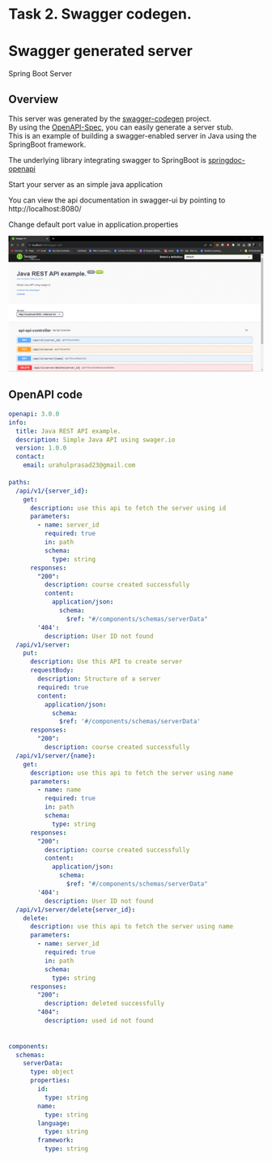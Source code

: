 # Task 2. Swagger codegen.
# Swagger generated server

Spring Boot Server 


## Overview  
This server was generated by the [swagger-codegen](https://github.com/swagger-api/swagger-codegen) project.  
By using the [OpenAPI-Spec](https://github.com/swagger-api/swagger-core), you can easily generate a server stub.  
This is an example of building a swagger-enabled server in Java using the SpringBoot framework.

The underlying library integrating swagger to SpringBoot is [springdoc-openapi](https://github.com/springdoc/springdoc-openapi)

Start your server as an simple java application  

You can view the api documentation in swagger-ui by pointing to  
http://localhost:8080/  

Change default port value in application.properties

![frontend](frontend_swagger.gif)

## OpenAPI code
```yaml
openapi: 3.0.0
info:
  title: Java REST API example.
  description: Simple Java API using swager.io
  version: 1.0.0
  contact:
    email: urahulprasad23@gmail.com
    
paths:
  /api/v1/{server_id}:
    get:
      description: use this api to fetch the server using id
      parameters:
        - name: server_id
          required: true
          in: path
          schema:
            type: string
      responses:
        "200":
          description: course created successfully
          content:
            application/json:
              schema:
                $ref: "#/components/schemas/serverData"
        '404':
          description: User ID not found
  /api/v1/server:
    put:
      description: Use this API to create server
      requestBody:
        description: Structure of a server
        required: true
        content:
          application/json:
            schema:
              $ref: '#/components/schemas/serverData'
      responses:
        "200":
          description: course created successfully
  /api/v1/server/{name}:
    get:
      description: use this api to fetch the server using name
      parameters:
        - name: name
          required: true
          in: path
          schema:
            type: string
      responses:
        "200":
          description: course created successfully
          content:
            application/json:
              schema:
                $ref: "#/components/schemas/serverData"
        '404':
          description: User ID not found
  /api/v1/server/delete{server_id}:
    delete:
      description: use this api to fetch the server using name
      parameters:
        - name: server_id
          required: true
          in: path
          schema:
            type: string
      responses:
        "200":
          description: deleted successfully
        "404":
          description: used id not found
          
      
components:
  schemas:
    serverData:
      type: object
      properties:
        id:
          type: string
        name:
          type: string
        language:
          type: string
        framework:
          type: string
```
